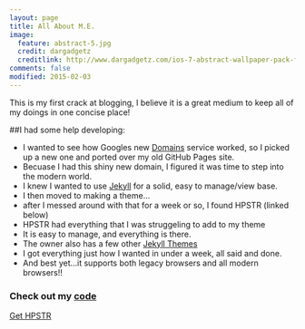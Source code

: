```yaml
---
layout: page
title: All About M.E.
image:
  feature: abstract-5.jpg
  credit: dargadgetz
  creditlink: http://www.dargadgetz.com/ios-7-abstract-wallpaper-pack-for-iphone-5-and-ipod-touch-retina/
comments: false
modified: 2015-02-03
---
```


This is my first crack at blogging, I believe it is a great medium to keep all of my doings in one concise place!

##I had some help developing:

* I wanted to see how Googles new [Domains](domains.google.com) service worked, so I picked up a new one and ported over my old GitHub Pages site.
* Becuase I had this shiny new domain, I figured it was time to step into the modern world.
* I knew I wanted to use [Jekyll](http://jekyllrb.com/) for a solid, easy to manage/view base.
* I then moved to making a theme...
 * after I messed around with that for a week or so, I found HPSTR (linked below)
 * HPSTR had everything that I was struggeling to add to my theme
 * It is easy to manage, and everything is there.
 * The owner also has a few other [Jekyll Themes](http://mademistakes.com/work/jekyll-themes/)
* I got everything just how I wanted in under a week, all said and done.
* And best yet...it supports both legacy browsers and all modern browsers!!

### Check out my [code](http://view.maespey.com)

<a href="https://github.com/mmistakes/hpstr-jekyll-theme" class="btn btn-success">Get HPSTR</a>